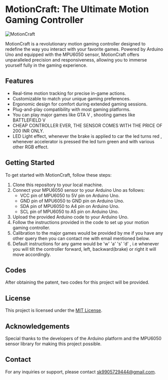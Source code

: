 # MotionCraft: The Ultimate Motion Gaming Controller

![MotionCraft](motioncraft_image.jpg)

MotionCraft is a revolutionary motion gaming controller designed to redefine the way you interact with your favorite games. Powered by Arduino Uno and equipped with the MPU6050 sensor, MotionCraft offers unparalleled precision and responsiveness, allowing you to immerse yourself fully in the gaming experience.

## Features
- Real-time motion tracking for precise in-game actions.
- Customizable to match your unique gaming preferences.
- Ergonomic design for comfort during extended gaming sessions.
- Plug-and-play compatibility with most gaming platforms.
- You can play major games like GTA V , shooting games like BATTLEFIELD V
- CHEAP CONTROLLER EVER, THE SENSOR COMES WITH THE PRICE OF 200 INR ONLY.
- LED Light effect, whenever the brake is applied to car the led turns red , whenever accelerator is pressed the led turn green and with various other RGB effect.
## Getting Started
To get started with MotionCraft, follow these steps:
1. Clone this repository to your local machine.
2. Connect your MPU6050 sensor to your Arduino Uno as follows:
   - VCC pin of MPU6050 to 5V pin on Arduino Uno.
   - GND pin of MPU6050 to GND pin on Arduino Uno.
   - SDA pin of MPU6050 to A4 pin on Arduino Uno.
   - SCL pin of MPU6050 to A5 pin on Arduino Uno.
3. Upload the provided Arduino code to your Arduino Uno.
4. Follow the instructions provided in the code to set up your motion gaming controller.
5. Calibration to the major games would be provided by me if you have any other query then you can contact me with email mentioned below.
6. Default instructions for any game would be 'w' 'a' 's' 'd' , i.e whenever you will tilt the controller forward, left, backward(brake) or right it will move accordingly.
## Codes
After obtaining the patent, two codes for this project will be provided.

## License
This project is licensed under the [MIT License](LICENSE).

## Acknowledgements
Special thanks to the developers of the Arduino platform and the MPU6050 sensor library for making this project possible.

## Contact
For any inquiries or support, please contact [sk9905729444@gmail.com](mailto:sk9905729444@gmail.com).
